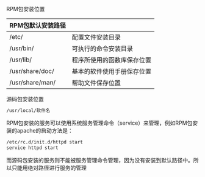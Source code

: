 RPM包安装位置

| RPM包默认安装路径 |                            |
| ----------------- | -------------------------- |
| /etc/             | 配置文件安装目录           |
| /usr/bin/         | 可执行的命令安装目录       |
| /usr/lib/         | 程序所使用的函数库保存位置 |
| /usr/share/doc/   | 基本的软件使用手册保存位置 |
| /usr/share/man/   | 帮助文件保存位置           |

源码包安装位置

```bash
/usr/local/软件名
```

RPM包安装的服务可以使用系统服务管理命令（service）来管理，例如RPM包安装的apache的启动方法是：

```bash
/etc/rc.d/init.d/httpd start
service httpd start
```

而源码包安装的服务则不能被服务管理命令管理，因为没有安装到默认路径中。所以只能用绝对路径进行服务的管理